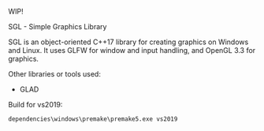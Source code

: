 WIP!

SGL - Simple Graphics Library

SGL is an object-oriented C++17 library for creating graphics on Windows and Linux. It uses GLFW for window and input handling, and OpenGL 3.3 for graphics.

Other libraries or tools used:
- GLAD

Build for vs2019:
```
dependencies\windows\premake\premake5.exe vs2019
```
